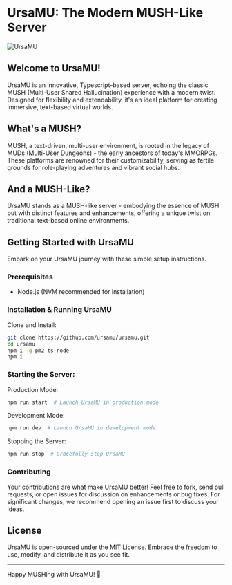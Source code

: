 # UrsaMU: The Modern MUSH-Like Server

![UrsaMU](ursamu_githug.banner.png)

## Welcome to UrsaMU!

UrsaMU is an innovative, Typescript-based server, echoing the classic MUSH
(Multi-User Shared Hallucination) experience with a modern twist. Designed for
flexibility and extendability, it's an ideal platform for creating immersive,
text-based virtual worlds.

## What's a MUSH?

MUSH, a text-driven, multi-user environment, is rooted in the legacy of MUDs
(Multi-User Dungeons) - the early ancestors of today's MMORPGs. These platforms
are renowned for their customizability, serving as fertile grounds for
role-playing adventures and vibrant social hubs.

## And a MUSH-Like?

UrsaMU stands as a MUSH-like server - embodying the essence of MUSH but with
distinct features and enhancements, offering a unique twist on traditional
text-based online environments.

## Getting Started with UrsaMU

Embark on your UrsaMU journey with these simple setup instructions.

### Prerequisites

- Node.js (NVM recommended for installation)

### Installation & Running UrsaMU

Clone and Install:

```bash
git clone https://github.com/ursamu/ursamu.git
cd ursamu
npm i -g pm2 ts-node
npm i
```

### Starting the Server:

Production Mode:

```bash
npm run start  # Launch UrsaMU in production mode
```

Development Mode:

```bash
npm run dev  # Launch UrsaMU in development mode
```

Stopping the Server:

```bash
npm run stop  # Gracefully stop UrsaMU
```

### Contributing

Your contributions are what make UrsaMU better! Feel free to fork, send pull
requests, or open issues for discussion on enhancements or bug fixes. For
significant changes, we recommend opening an issue first to discuss your ideas.

## License

UrsaMU is open-sourced under the MIT License. Embrace the freedom to use,
modify, and distribute it as you see fit.

---

Happy MUSHing with UrsaMU! 🌟
